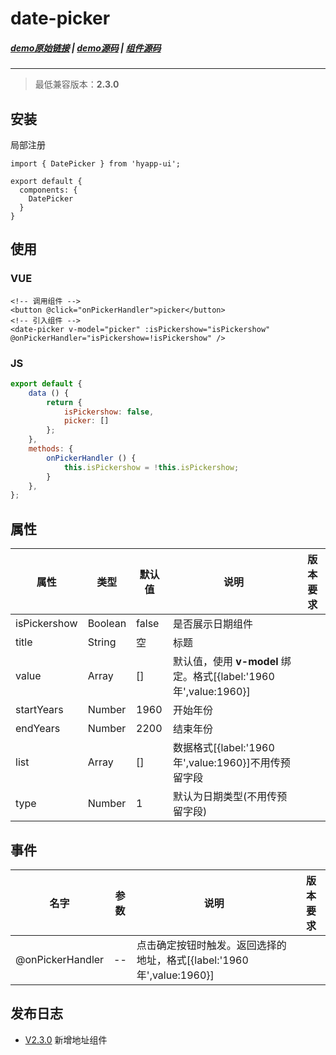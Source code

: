 # date-picker
##### [demo原始链接](http://172.17.16.112:8888/examples/#/date-picker) | [demo源码](http://172.16.0.245:2345/Finance_H5/H5_hyapp-ui/blob/develop/examples/routers/date-picker.vue) | [组件源码](http://172.16.0.245:2345/Finance_H5/H5_hyapp-ui/tree/develop/src/packages/date-picker)
---
> 最低兼容版本：**2.3.0**
## 安装
局部注册
```js{1,5}
import { DatePicker } from 'hyapp-ui';

export default {
  components: {
    DatePicker
  }
}
```

## 使用

### VUE
```vue
<!-- 调用组件 -->
<button @click="onPickerHandler">picker</button>
<!-- 引入组件 -->
<date-picker v-model="picker" :isPickershow="isPickershow" @onPickerHandler="isPickershow=!isPickershow" />
```
### JS
```js
export default {
    data () {
        return {
            isPickershow: false,
            picker: []
        };
    },
    methods: {
        onPickerHandler () {
            this.isPickershow = !this.isPickershow;
        }
    },
};
```

## 属性

| 属性 | 类型 | 默认值 | 说明 | 版本要求 |
| --- | --- | --- | --- | --- |
| isPickershow | Boolean | false | 是否展示日期组件 |
| title | String | 空 | 标题 | |
| value | Array | [] | 默认值，使用 **v-model** 绑定。格式[{label:'1960年',value:1960}]|
| startYears | Number | 1960 | 开始年份 |
| endYears | Number | 2200 | 结束年份 |
| list | Array | [] | 数据格式[{label:'1960年',value:1960}]不用传预留字段 |
| type | Number | 1 | 默认为日期类型(不用传预留字段) |


## 事件

| 名字 | 参数 | 说明 | 版本要求 |
| --- | --- | --- | --- | 
| @onPickerHandler | -- | 点击确定按钮时触发。返回选择的地址，格式[{label:'1960年',value:1960}] | 

## 发布日志
* [V2.3.0](/baseComponents/base/_changelog.html#v2-3-0) 新增地址组件
